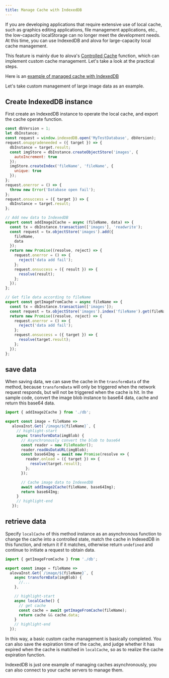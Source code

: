 ```yaml
---
title: Manage Cache with IndexedDB
---
```


If you are developing applications that require extensive use of local cache, such as graphics editing applications, file management applications, etc., the low-capacity localStorage can no longer meet the development needs. At this time, you can use IndexedDB and alova for large-capacity local cache management.

This feature is mainly due to alova's [Controlled Cache](/v2/tutorial/cache/controlled-cache) function, which can implement custom cache management. Let's take a look at the practical steps.

Here is an [example of managed cache with IndexedDB](/v2/tutorial/example/controlled-cache-by-indexeddb)

Let's take custom management of large image data as an example.

## Create IndexedDB instance

First create an IndexedDB instance to operate the local cache, and export the cache operate function.

```javascript title=db.js
const dbVersion = 1;
let dbInstance;
const request = window.indexedDB.open('MyTestDatabase', dbVersion);
request.onupgradeneeded = ({ target }) => {
  dbInstance = target.result;
  const imgStore = dbInstance.createObjectStore('images', {
    autoIncrement: true
  });
  imgStore.createIndex('fileName', 'fileName', {
    unique: true
  });
};
request.onerror = () => {
  throw new Error('Database open fail');
};
request.onsuccess = ({ target }) => {
  dbInstance = target.result;
};

// Add new data to IndexedDB
export const addImage2Cache = async (fileName, data) => {
  const tx = dbInstance.transaction(['images'], 'readwrite');
  const request = tx.objectStore('images').add({
    fileName,
    data
  });
  return new Promise((resolve, reject) => {
    request.onerror = () => {
      reject('data add fail');
    };
    request.onsuccess = ({ result }) => {
      resolve(result);
    };
  });
};

// Get file data according to fileName
export const getImageFromCache = async fileName => {
  const tx = dbInstance.transaction(['images']);
  const request = tx.objectStore('images').index('fileName').get(fileName);
  return new Promise((resolve, reject) => {
    request.onerror = () => {
      reject('data add fail');
    };
    request.onsuccess = ({ target }) => {
      resolve(target.result);
    };
  });
};
```

## save data

When saving data, we can save the cache in the `transformData` of the method, because `transformData` will only be triggered when the network request responds, but will not be triggered when the cache is hit. In the sample code, convert the image blob instance to base64 data, cache and return this base64 data.

```javascript-api.js
import { addImage2Cache } from './db';

export const image = fileName =>
   alovaInst.Get(`/image/${fileName}`, {
     // highlight-start
     async transformData(imgBlob) {
       // Asynchronously convert the blob to base64
       const reader = new FileReader();
       reader.readAsDataURL(imgBlob);
       const base64Img = await new Promise(resolve => {
         reader.onload = ({ target }) => {
           resolve(target.result);
         };
       });

       // Cache image data to IndexedDB
       await addImage2Cache(fileName, base64Img);
       return base64Img;
     }
     // highlight-end
   });
```

## retrieve data

Specify `localCache` of this method instance as an asynchronous function to change the cache into a controlled state, match the cache in IndexedDB in this function, and return it if it matches, otherwise return `undefined` and continue to initiate a request to obtain data.

```javascript title=api.js
import { getImageFromCache } from './db';

export const image = fileName =>
  alovaInst.Get(`/image/${fileName}`, {
    async transformData(imgBlob) {
      //...
    },

    // highlight-start
    async localCache() {
      // get cache
      const cache = await getImageFromCache(fileName);
      return cache && cache.data;
    }
    // highlight-end
  });
```

In this way, a basic custom cache management is basically completed. You can also save the expiration time of the cache, and judge whether it has expired when the cache is matched in `localCache`, so as to realize the cache expiration function.

IndexedDB is just one example of managing caches asynchronously, you can also connect to your cache servers to manage them.
